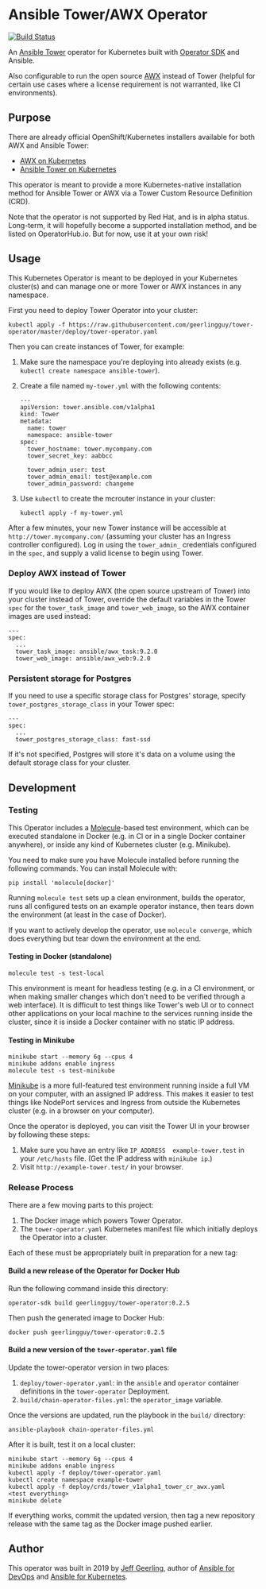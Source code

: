 # Ansible Tower/AWX Operator

[![Build Status](https://travis-ci.com/geerlingguy/tower-operator.svg?branch=master)](https://travis-ci.com/geerlingguy/tower-operator)

An [Ansible Tower](https://www.ansible.com/products/tower) operator for Kubernetes built with [Operator SDK](https://github.com/operator-framework/operator-sdk) and Ansible.

Also configurable to run the open source [AWX](https://github.com/ansible/awx) instead of Tower (helpful for certain use cases where a license requirement is not warranted, like CI environments).

## Purpose

There are already official OpenShift/Kubernetes installers available for both AWX and Ansible Tower:

  - [AWX on Kubernetes](https://github.com/ansible/awx/blob/devel/INSTALL.md#kubernetes)
  - [Ansible Tower on Kubernetes](https://docs.ansible.com/ansible-tower/latest/html/administration/openshift_configuration.html)

This operator is meant to provide a more Kubernetes-native installation method for Ansible Tower or AWX via a Tower Custom Resource Definition (CRD).

Note that the operator is not supported by Red Hat, and is in alpha status. Long-term, it will hopefully become a supported installation method, and be listed on OperatorHub.io. But for now, use it at your own risk!

## Usage

This Kubernetes Operator is meant to be deployed in your Kubernetes cluster(s) and can manage one or more Tower or AWX instances in any namespace.

First you need to deploy Tower Operator into your cluster:

    kubectl apply -f https://raw.githubusercontent.com/geerlingguy/tower-operator/master/deploy/tower-operator.yaml

Then you can create instances of Tower, for example:

  1. Make sure the namespace you're deploying into already exists (e.g. `kubectl create namespace ansible-tower`).
  1. Create a file named `my-tower.yml` with the following contents:

     ```
     ---
     apiVersion: tower.ansible.com/v1alpha1
     kind: Tower
     metadata:
       name: tower
       namespace: ansible-tower
     spec:
       tower_hostname: tower.mycompany.com
       tower_secret_key: aabbcc
       
       tower_admin_user: test
       tower_admin_email: test@example.com
       tower_admin_password: changeme
     ```

  1. Use `kubectl` to create the mcrouter instance in your cluster:

     ```
     kubectl apply -f my-tower.yml
     ```

After a few minutes, your new Tower instance will be accessible at `http://tower.mycompany.com/` (assuming your cluster has an Ingress controller configured). Log in using the `tower_admin_` credentials configured in the `spec`, and supply a valid license to begin using Tower.

### Deploy AWX instead of Tower

If you would like to deploy AWX (the open source upstream of Tower) into your cluster instead of Tower, override the default variables in the Tower `spec` for the `tower_task_image` and `tower_web_image`, so the AWX container images are used instead:

    ---
    spec:
      ...
      tower_task_image: ansible/awx_task:9.2.0
      tower_web_image: ansible/awx_web:9.2.0

### Persistent storage for Postgres

If you need to use a specific storage class for Postgres' storage, specify `tower_postgres_storage_class` in your Tower spec:

    ---
    spec:
      ...
      tower_postgres_storage_class: fast-ssd

If it's not specified, Postgres will store it's data on a volume using the default storage class for your cluster.

## Development

### Testing

This Operator includes a [Molecule](https://molecule.readthedocs.io/en/stable/)-based test environment, which can be executed standalone in Docker (e.g. in CI or in a single Docker container anywhere), or inside any kind of Kubernetes cluster (e.g. Minikube).

You need to make sure you have Molecule installed before running the following commands. You can install Molecule with:

    pip install 'molecule[docker]'

Running `molecule test` sets up a clean environment, builds the operator, runs all configured tests on an example operator instance, then tears down the environment (at least in the case of Docker).

If you want to actively develop the operator, use `molecule converge`, which does everything but tear down the environment at the end.

#### Testing in Docker (standalone)

    molecule test -s test-local

This environment is meant for headless testing (e.g. in a CI environment, or when making smaller changes which don't need to be verified through a web interface). It is difficult to test things like Tower's web UI or to connect other applications on your local machine to the services running inside the cluster, since it is inside a Docker container with no static IP address.

#### Testing in Minikube

    minikube start --memory 6g --cpus 4
    minikube addons enable ingress
    molecule test -s test-minikube

[Minikube](https://kubernetes.io/docs/tasks/tools/install-minikube/) is a more full-featured test environment running inside a full VM on your computer, with an assigned IP address. This makes it easier to test things like NodePort services and Ingress from outside the Kubernetes cluster (e.g. in a browser on your computer).

Once the operator is deployed, you can visit the Tower UI in your browser by following these steps:

  1. Make sure you have an entry like `IP_ADDRESS  example-tower.test` in your `/etc/hosts` file. (Get the IP address with `minikube ip`.)
  2. Visit `http://example-tower.test/` in your browser.

### Release Process

There are a few moving parts to this project:

  1. The Docker image which powers Tower Operator.
  2. The `tower-operator.yaml` Kubernetes manifest file which initially deploys the Operator into a cluster.

Each of these must be appropriately built in preparation for a new tag:

#### Build a new release of the Operator for Docker Hub

Run the following command inside this directory:

    operator-sdk build geerlingguy/tower-operator:0.2.5

Then push the generated image to Docker Hub:

    docker push geerlingguy/tower-operator:0.2.5

#### Build a new version of the `tower-operator.yaml` file

Update the tower-operator version in two places:

  1. `deploy/tower-operator.yaml`: in the `ansible` and `operator` container definitions in the `tower-operator` Deployment.
  2. `build/chain-operator-files.yml`: the `operator_image` variable.

Once the versions are updated, run the playbook in the `build/` directory:

    ansible-playbook chain-operator-files.yml

After it is built, test it on a local cluster:

    minikube start --memory 6g --cpus 4
    minikube addons enable ingress
    kubectl apply -f deploy/tower-operator.yaml
    kubectl create namespace example-tower
    kubectl apply -f deploy/crds/tower_v1alpha1_tower_cr_awx.yaml
    <test everything>
    minikube delete

If everything works, commit the updated version, then tag a new repository release with the same tag as the Docker image pushed earlier.

## Author

This operator was built in 2019 by [Jeff Geerling](https://www.jeffgeerling.com), author of [Ansible for DevOps](https://www.ansiblefordevops.com) and [Ansible for Kubernetes](https://www.ansibleforkubernetes.com).
